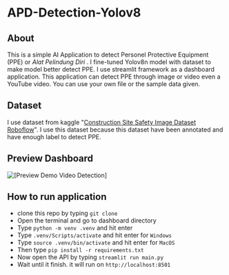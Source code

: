 # APD-Detection-Yolov8

## About
This is a simple AI Application to detect Personel Protective Equipment (PPE) or <i> Alat Pelindung Diri </i>. I fine-tuned Yolov8n model with dataset to make model better detect PPE. I use streamlit framework as a dashboard application. This application can detect PPE through image or video even a YouTube video. You can use your own file or the sample data given.

## Dataset
I use dataset from kaggle "[Construction Site Safety Image Dataset Roboflow](https://www.kaggle.com/datasets/snehilsanyal/construction-site-safety-image-dataset-roboflow)". I use this dataset because this dataset have been annotated and have enough label to detect PPE. 

## Preview Dashboard
![[Preview Demo Video Detection]](./img/preview.png)

## How to run application

- clone this repo by typing `git clone`
- Open the terminal and go to dashboard directory
- Type `python -m venv .venv` and hit enter
- Type `.venv/Scripts/activate` and hit enter for `Windows`
- Type `source .venv/bin/activate` and hit enter for `MacOS`
- Then type `pip install -r requirements.txt`
- Now open the API by typing `streamlit run main.py`
- Wait until it finish. it will run on `http://localhost:8501`

